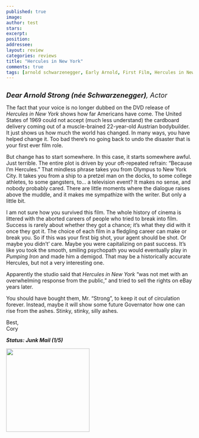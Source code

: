 ```yaml
---
published: true
image:
author: test 
stars: 
excerpt: 
position: 
addressee: 
layout: review
categories: reviews
title: "Hercules in New York"
comments: true
tags: [arnold schwarzenegger, Early Arnold, First Film, Hercules in New York, Uncategorized, Zip.ca]
---
```

<div><p><span class="full-image-block ssNonEditable"><span><a href="/letters/2012/11/6/hercules-in-new-york.html"><img src="http://static.squarespace.com/static/5005f6bcc4aa41161b33e89e/5329cf1fe4b07c068ebf74de/5329cf1fe4b07c068ebf76ff/1352238627393/Hercules%20in%20New%20York.jpg" alt="" /></a></span></span></p>
<p><em style="font-size:130%;"><strong>Dear Arnold Strong (n&eacute;e Schwarzenegger)</strong>, Actor</em></p>
<p>The fact that your voice is no longer dubbed on the DVD release of <em>Hercules in New York</em> shows how far Americans have come. The United States of 1969 could not accept (much less understand) the cardboard delivery coming out of a muscle-brained 22-year-old Austrian bodybuilder. It just shows us how much the world has changed&shy;. In many ways, you have helped change it. Too bad there&rsquo;s no going back to undo the disaster that is your first ever film role.</p>
<p>But change has to start somewhere. In this case, it starts somewhere awful. Just terrible. The entire plot is driven by your oft-repeated refrain: &ldquo;Because I&rsquo;m Hercules.&rdquo; That mindless phrase takes you from Olympus to New York City. It takes you from a ship to a pretzel man on the docks, to some college athletes, to some gangsters, to&hellip; a television event? It makes no sense, and nobody probably cared. There are little moments where the dialogue raises above the muddle, and it makes me sympathize with the writer. But only a little bit.</p>
<p>I am not sure how you survived this film. The whole history of cinema is littered with the aborted careers of people who tried to break into film. Success is rarely about whether they got a chance; it&rsquo;s what they did with it once they got it. The choice of each film in a fledgling career can make or break you. So if this was your first big shot, your agent should be shot. Or maybe you didn&rsquo;t&rsquo; care. Maybe you were capitalizing on past success. It&rsquo;s like you took the smooth, smiling psychopath you would eventually play in <em>Pumping Iron </em>and made him a demigod. That may be a historically accurate Hercules, but not a very interesting one.</p>
<p>Apparently the studio said that <em>Hercules in New York </em>&ldquo;was not met with an overwhelming response from the public,&#8221; and tried to sell the rights on eBay years later.&nbsp;</p>
<p>You should have bought them, Mr. &ldquo;Strong&rdquo;, to keep it out of circulation forever. Instead, maybe it will show some future Governator how one can rise from the ashes. Stinky, stinky, silly ashes.</p>
<p>Best,<br /> Cory</p>
<p><strong><em>Status: Junk Mail (1/5)</em></strong></p>
<p><strong><em><span class="full-image-block ssNonEditable"><span><a href="http://www.zip.ca/Browse/Title.aspx?f=titleId%28122532%29"><img style="width:225px;" src="http://static.squarespace.com/static/5005f6bcc4aa41161b33e89e/5329cf1fe4b07c068ebf74de/5329cf1fe4b07c068ebf7bc0/1343245454095/Rent-it-on-Zip.png" alt="" /></a></span></span><br /></em></strong></p></div>
